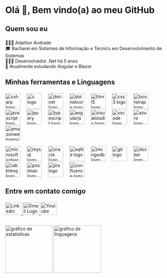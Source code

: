 <br clear="both">

<h1 align="left">Olá 👋, Bem vindo(a) ao meu GitHub</h1>

###

<h2 align="left">Quem sou eu</h2>

###

<p align="left">🧑🏿‍🦲 Adailton Andrade<br>🎓 Bacharel em Sistemas de Informação e Técnico em Desenvolvimento de Sistemas<br>👨🏿‍💻 Desenvolvedor .Net há 5 anos<br>📖 Atualmente estudando Angular e Blazor</p>

###

<h2 align="left">Minhas ferramentas e Linguagens</h2>

###

<div align="left">
  <img src="https://cdn.jsdelivr.net/gh/devicons/devicon/icons/csharp/csharp-original.svg" height="48" alt="csharp logo"  />
  <img width="12" />
  <img src="https://cdn.jsdelivr.net/gh/devicons/devicon/icons/c/c-original.svg" height="48" alt="c logo"  />
  <img width="12" />
  <img src="https://cdn.jsdelivr.net/gh/devicons/devicon/icons/dot-net/dot-net-original.svg" height="48" alt="dot-net logo"  />
  <img width="12" />
  <img src="https://cdn.jsdelivr.net/gh/devicons/devicon/icons/dotnetcore/dotnetcore-original.svg" height="48" alt="dotnetcore logo"  />
  <img width="12" />
  <img src="https://cdn.jsdelivr.net/gh/devicons/devicon/icons/html5/html5-original.svg" height="48" alt="html5 logo"  />
  <img width="12" />
  <img src="https://cdn.jsdelivr.net/gh/devicons/devicon/icons/css3/css3-original.svg" height="48" alt="css3 logo"  />
  <img width="12" />
  <img src="https://cdn.jsdelivr.net/gh/devicons/devicon/icons/bootstrap/bootstrap-original-wordmark.svg" height="48" alt="bootstrap logo"  />
  <img width="12" />
  <img src="https://cdn.jsdelivr.net/gh/devicons/devicon/icons/javascript/javascript-plain.svg" height="48" alt="javascript logo"  />
  <img width="12" />
  <img src="https://cdn.jsdelivr.net/gh/devicons/devicon/icons/jquery/jquery-plain-wordmark.svg" height="48" alt="jquery logo"  />
  <img width="12" />
  <img src="https://cdn.jsdelivr.net/gh/devicons/devicon/icons/typescript/typescript-original.svg" height="48" alt="typescript logo"  />
  <img width="12" />
  <img src="https://cdn.jsdelivr.net/gh/devicons/devicon/icons/angularjs/angularjs-original.svg" height="48" alt="angularjs logo"  />
  <img width="12" />
  <img src="https://cdn.jsdelivr.net/gh/devicons/devicon/icons/visualstudio/visualstudio-plain.svg" height="48" alt="visualstudio logo"  />
  <img width="12" />
  <img src="https://cdn.jsdelivr.net/gh/devicons/devicon/icons/vscode/vscode-original.svg" height="48" alt="vscode logo"  />
  <img width="12" />
  <img src="https://cdn.jsdelivr.net/gh/devicons/devicon/icons/azure/azure-original.svg" height="48" alt="azure logo"  />
  <img width="12" />
  <img src="https://cdn.jsdelivr.net/gh/devicons/devicon/icons/amazonwebservices/amazonwebservices-original-wordmark.svg" height="48" alt="amazonwebservices logo"  />
  <br clear="both">
  <br clear="both">
  <img src="https://cdn.jsdelivr.net/gh/devicons/devicon/icons/microsoftsqlserver/microsoftsqlserver-plain-wordmark.svg" height="48" alt="microsoftsqlserver logo"  />
  <img width="12" />
  <img src="https://cdn.jsdelivr.net/gh/devicons/devicon/icons/mysql/mysql-original-wordmark.svg" height="48" alt="mysql logo"  />
  <img width="12" />
  <img src="https://cdn.jsdelivr.net/gh/devicons/devicon/icons/oracle/oracle-original.svg" height="48" alt="oracle logo"  />
  <img width="12" />
  <img src="https://cdn.jsdelivr.net/gh/devicons/devicon/icons/sqlite/sqlite-original.svg" height="48" alt="sqlite logo"  />
  <img width="12" />
  <img src="https://cdn.jsdelivr.net/gh/devicons/devicon/icons/mongodb/mongodb-original.svg" height="48" alt="mongodb logo"  />
  <img width="12" />
  <img src="https://cdn.jsdelivr.net/gh/devicons/devicon/icons/git/git-plain-wordmark.svg" height="48" alt="git logo"  />
  <img width="12" />
  <img src="https://cdn.jsdelivr.net/gh/devicons/devicon/icons/docker/docker-plain-wordmark.svg" height="48" alt="docker logo"  />
  <img width="12" />
  <img src="https://cdn.simpleicons.org/rabbitmq/FF6600" height="48" alt="rabbitmq logo"  />
  <img width="12" />
  <img src="https://skillicons.dev/icons?i=postman" height="48" alt="postman logo"  />
  <img width="12" />
  <img src="https://cdn.jsdelivr.net/gh/devicons/devicon/icons/jira/jira-original.svg" height="48" alt="jira logo"  />
  <img width="12" />
  <img src="https://cdn.jsdelivr.net/gh/devicons/devicon/icons/confluence/confluence-original.svg" height="48" alt="confluence logo"  />
</div>

###
<h2 align="left">Entre em contato comigo</h2>

###
<div align="left">
  <a href="https://www.linkedin.com/in/adailtonfilho/" target="_blank">
    <picture>
        <img alt="Linkedin Logo" src="https://raw.githubusercontent.com/maurodesouza/profile-readme-generator/master/src/assets/icons/social/linkedin/default.svg" width="52" height="40">
    </picture>
  </a>
  <a href="mailto:adailtonsts@gmail.com?subject=" target="_blank">
    <picture>
      <img alt="Gmail Logo" src="https://raw.githubusercontent.com/maurodesouza/profile-readme-generator/master/src/assets/icons/social/gmail/default.svg" width="52" height="40">
    </picture>
  </a>
  <a href="https://www.youtube.com/AdailtonAndrade" target="_blank">
    <picture>
      <img alt="Youtube Logo" src="https://raw.githubusercontent.com/maurodesouza/profile-readme-generator/master/src/assets/icons/social/youtube/default.svg" width="52" height="40">
    </picture>
  </a>
</div>

###
<h2 align="left"></h2>

###
<div align="left">
  <img src="https://github-readme-stats.vercel.app/api?username=adailtonandrade&hide_title=false&hide_rank=true&show_icons=true&include_all_commits=true&count_private=true&disable_animations=false&theme=dark&locale=pt-br&hide_border=false&order=1" height="150" alt="gráfico de estatísticas"  />
  <img src="https://github-readme-stats.vercel.app/api/top-langs?username=adailtonandrade&locale=pt-br&hide_title=false&layout=compact&card_width=320&langs_count=5&theme=dark&hide_border=false&order=2" height="150" alt="gráfico de linguagens"  />
</div>
